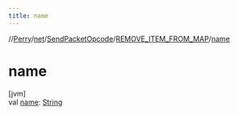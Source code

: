 ```yaml
---
title: name
---
```

//[Perry](../../../../index.html)/[net](../../index.html)/[SendPacketOpcode](../index.html)/[REMOVE_ITEM_FROM_MAP](index.html)/[name](name.html)



# name



[jvm]\
val [name](name.html): [String](https://kotlinlang.org/api/latest/jvm/stdlib/kotlin/-string/index.html)




